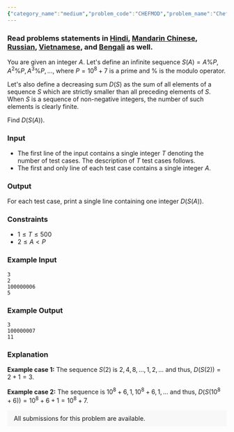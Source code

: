 ```yaml
---
{"category_name":"medium","problem_code":"CHEFMOD","problem_name":"Chef and Modular Sequence","problemComponents":{"constraints":"","constraintsState":false,"subtasks":"","subtasksState":false,"inputFormat":"","inputFormatState":false,"outputFormat":"","outputFormatState":false,"sampleTestCases":{"0":{"id":1,"input":"3\r\n2\r\n100000006\r\n5","output":"3\r\n100000007\r\n11","explanation":"**Example case 1:** The sequence $S(2)$ is $2, 4, 8, \\ldots, 1, 2, \\ldots$ and thus, $D(S(2)) = 2 + 1 = 3$.\r\n\r\n**Example case 2:** The sequence is $10^8+6, 1, 10^8+6, 1, \\ldots$ and thus, $D(S(10^8+6)) = 10^8+6 + 1 = 10^8+7$.","isDeleted":false}}},"video_editorial_url":"","languages_supported":{"0":"CPP14","1":"C","2":"JAVA","3":"PYTH 3.6","4":"CPP17","5":"PYTH","6":"PYP3","7":"CS2","8":"ADA","9":"PYPY","10":"TEXT","11":"PAS fpc","12":"NODEJS","13":"RUBY","14":"PHP","15":"GO","16":"HASK","17":"TCL","18":"PERL","19":"SCALA","20":"LUA","21":"kotlin","22":"BASH","23":"JS","24":"LISP sbcl","25":"rust","26":"PAS gpc","27":"BF","28":"CLOJ","29":"R","30":"D","31":"CAML","32":"FORT","33":"ASM","34":"swift","35":"FS","36":"WSPC","37":"LISP clisp","38":"SQL","39":"SCM guile","40":"PERL6","41":"ERL","42":"CLPS","43":"ICK","44":"NICE","45":"PRLG","46":"ICON","47":"COB","48":"SCM chicken","49":"PIKE","50":"SCM qobi","51":"ST","52":"SQLQ","53":"NEM"},"max_timelimit":2,"source_sizelimit":50000,"problem_author":"rahuldugar","problem_tester":"","date_added":"18-07-2020","tags":{"0":"cook120","1":"discrete","2":"medium","3":"primitive","4":"rahuldugar","5":"rajarshi_basu"},"problem_difficulty_level":"Medium-Hard","best_tag":"Primitive Root","editorial_url":"https://discuss.codechef.com/problems/CHEFMOD","time":{"view_start_date":1595183402,"submit_start_date":1595183402,"visible_start_date":1595183402,"end_date":1735669800},"is_direct_submittable":false,"problemDiscussURL":"https://discuss.codechef.com/search?q=CHEFMOD","is_proctored":false,"visitedContests":{},"layout":"problem"}
---
```

### Read problems statements in [Hindi](https://www.codechef.com/download/translated/COOK120/hindi/CHEFMOD.pdf), [Mandarin Chinese](https://www.codechef.com/download/translated/COOK120/mandarin/CHEFMOD.pdf), [Russian](https://www.codechef.com/download/translated/COOK120/russian/CHEFMOD.pdf), [Vietnamese](https://www.codechef.com/download/translated/COOK120/vietnamese/CHEFMOD.pdf), and [Bengali](https://www.codechef.com/download/translated/COOK120/bengali/CHEFMOD.pdf) as well.

You are given an integer $A$. Let's define an infinite sequence $S(A) = A\%P, A^2\%P, A^3\%P, \ldots$, where $P = 10^8+7$ is a prime and $\%$ is the modulo operator.

Let's also define a decreasing sum $D(S)$ as the sum of all elements of a sequence $S$ which are strictly smaller than all preceding elements of $S$. When $S$ is a sequence of non-negative integers, the number of such elements is clearly finite.

Find $D(S(A))$.

### Input
- The first line of the input contains a single integer $T$ denoting the number of test cases. The description of $T$ test cases follows.
- The first and only line of each test case contains a single integer $A$.

### Output
For each test case, print a single line containing one integer $D(S(A))$.

### Constraints
- $1 \le T \le 500$
- $2 \le A < P$

### Example Input
```
3
2
100000006
5
```

### Example Output
```
3
100000007
11
```

### Explanation
**Example case 1:** The sequence $S(2)$ is $2, 4, 8, \ldots, 1, 2, \ldots$ and thus, $D(S(2)) = 2 + 1 = 3$.

**Example case 2:** The sequence is $10^8+6, 1, 10^8+6, 1, \ldots$ and thus, $D(S(10^8+6)) = 10^8+6 + 1 = 10^8+7$.

<aside style='background: #f8f8f8;padding: 10px 15px;'><div>All submissions for this problem are available.</div></aside>